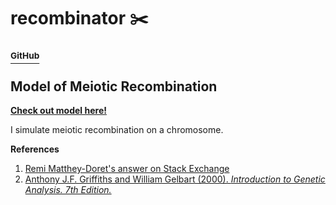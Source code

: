 # recombinator :scissors:
### [<sup>GitHub</sup>](https://github.com/shivChitinous/recombinator)
## Model of Meiotic Recombination

__[Check out model here!](https://shivchitinous.github.io/recombinator/recombination.html)__

I simulate meiotic recombination on a chromosome.

__References__
1. [Remi Matthey-Doret's answer on Stack Exchange](https://biology.stackexchange.com/questions/35803/genetic-linkage-greater-than-50-centimorgans)
2. [Anthony J.F. Griffiths and William Gelbart (2000). *Introduction to Genetic Analysis. 7th Edition.*](https://www.ncbi.nlm.nih.gov/books/NBK21766/)

